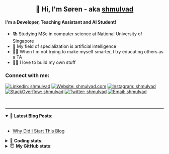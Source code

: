 <h2 align="center">
	👋 Hi, I'm Søren - aka <a href="https://shmulvad.com">shmulvad</a>
</h2>

#### I'm a Developer, Teaching Assistant and AI Student!
- 📚 Studying MSc in computer science at National University of Singapore
- 🧠 My field of specialization is artificial intelligence
- 👨‍🏫 When I'm not trying to make myself smarter, I try educating others as a TA
- 👨‍💻 I love to build my own stuff

### Connect with me:

[![Linkedin: shmulvad](https://img.shields.io/badge/shmulvad-blue?style=flat&logo=Linkedin&logoColor=white)][linkedin]
[![Website: shmulvad.com](https://img.shields.io/badge/shmulvad.com-47CCCC?&style=flat&logo=Google-Chrome&logoColor=white)][website]
[![Instagram: shmulvad](https://img.shields.io/badge/-@shmulvad-purple?style=flat&logo=Instagram&logoColor=white)][instagram]
[![StackOverflow: shmulvad](https://img.shields.io/badge/shmulvad-FE7A16?style=flat&logo=stack-overflow&logoColor=white)][stackOverflow]
[![Twitter: shmulvad](https://img.shields.io/badge/@shmulvad-1ca0f1?style=flat&logo=twitter&logoColor=white)][twitter]
[![Email: shmulvad](https://img.shields.io/badge/shmulvad-D14836?style=flat&logo=gmail&logoColor=white)][mail]

<br />

---

<details open>
 <summary>📕 <b>Latest Blog Posts</b>: </summary>

<br>

<!-- BLOG-POST-LIST:START -->
- [Why Did I Start This Blog](https://shmulvad.com/blog/why-did-start-this-blog)
<!-- BLOG-POST-LIST:END -->

</details>

<!-- --- -->

<details>
 <summary>🤖 <b>Coding stats</b>: </summary>

<br>

<!--START_SECTION:waka-->
**I'm a Night 🦉** 

```text
🌞 Morning    90 commits     ██░░░░░░░░░░░░░░░░░░░░░░░   8.37% 
🌆 Daytime    412 commits    █████████░░░░░░░░░░░░░░░░   38.33% 
🌃 Evening    363 commits    ████████░░░░░░░░░░░░░░░░░   33.77% 
🌙 Night      210 commits    █████░░░░░░░░░░░░░░░░░░░░   19.53%

```


📊 **This Week I Spent My Time On** 

```text
💬 Programming Languages: 
Python                   7 hrs 26 mins       ████████████████░░░░░░░░░   66.58% 
Other                    1 hr 59 mins        ████░░░░░░░░░░░░░░░░░░░░░   17.83% 
C++                      44 mins             █░░░░░░░░░░░░░░░░░░░░░░░░   6.63% 
HTML                     23 mins             █░░░░░░░░░░░░░░░░░░░░░░░░   3.52% 
Markdown                 9 mins              ░░░░░░░░░░░░░░░░░░░░░░░░░   1.39%

🔥 Editors: 
VS Code                  9 hrs 5 mins        ████████████████████░░░░░   81.41% 
Zsh                      1 hr 55 mins        ████░░░░░░░░░░░░░░░░░░░░░   17.24% 
Sublime Text             9 mins              ░░░░░░░░░░░░░░░░░░░░░░░░░   1.35%

🐱‍💻 Projects: 
overvaagning-sender      4 hrs 31 mins       ██████████░░░░░░░░░░░░░░░   40.57% 
ps4                      2 hrs 37 mins       ██████░░░░░░░░░░░░░░░░░░░   23.5% 
benchmark                1 hr 25 mins        ███░░░░░░░░░░░░░░░░░░░░░░   12.77% 
Terminal                 1 hr 21 mins        ███░░░░░░░░░░░░░░░░░░░░░░   12.18% 
demo                     50 mins             ██░░░░░░░░░░░░░░░░░░░░░░░   7.54%

```


 Last Updated on 27/09/2021
<!--END_SECTION:waka-->

</details>

<!-- --- -->

<details>
 <summary>😇 <b>My GitHub stats</b>: </summary>

<br>

<img align="left" alt="shmulvad's Github Stats" src="https://github-readme-stats.vercel.app/api?username=shmulvad&show_icons=true&hide_border=true" />

</details>



[website]: https://shmulvad.com
[twitter]: https://twitter.com/shmulvad
[linkedin]: https://linkedin.com/in/shmulvad
[instagram]: https://instagram.com/shmulvad
[stackOverflow]: https://stackoverflow.com/users/9248793/shmulvad
[mail]: mailto:shmulvad@gmail.com
[github]: https://github.com/shmulvad
